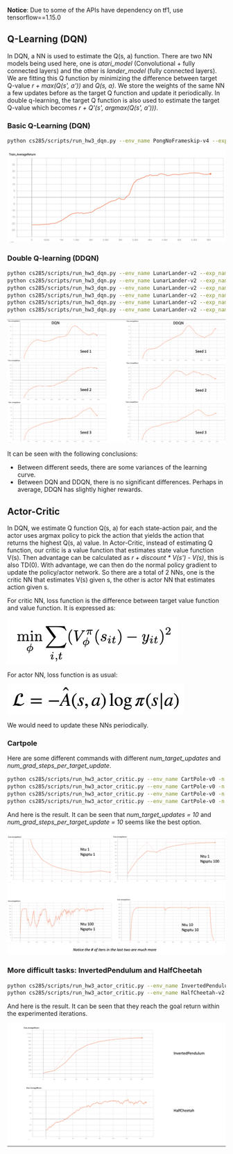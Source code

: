 **Notice**: Due to some of the APIs have dependency on tf1, use tensorflow==1.15.0

## Q-Learning (DQN)

In DQN, a NN is used to estimate the Q(s, a) function. There are two NN models being used here, one is *atari_model* (Convolutional + fully connected layers) and the other is *lander_model* (fully connected layers). We are fitting this Q function by minimizing the difference between target Q-value *r + max(Q(s', a'))* and *Q(s, a)*. We store the weights of the same NN a few updates before as the target Q function and update it periodically. In double q-learning, the target Q function is also used to estimate the target Q-value which becomes *r + Q'(s', argmax(Q(s', a')))*.

### Basic Q-Learning (DQN)

```bash
python cs285/scripts/run_hw3_dqn.py --env_name PongNoFrameskip-v4 --exp_name test_pong
```

![p1](cs285/images/p1.png)

### Double Q-learning (DDQN)

```bash
python cs285/scripts/run_hw3_dqn.py --env_name LunarLander-v2 --exp_name test_lunar --seed 1
python cs285/scripts/run_hw3_dqn.py --env_name LunarLander-v2 --exp_name test_lunar --seed 2
python cs285/scripts/run_hw3_dqn.py --env_name LunarLander-v2 --exp_name test_lunar --seed 3
python cs285/scripts/run_hw3_dqn.py --env_name LunarLander-v2 --exp_name test_lunar_ddqn --double_q --seed 1
python cs285/scripts/run_hw3_dqn.py --env_name LunarLander-v2 --exp_name test_lunar_ddqn --double_q --seed 2
python cs285/scripts/run_hw3_dqn.py --env_name LunarLander-v2 --exp_name test_lunar_ddqn --double_q --seed 3
```

![p2](cs285/images/p2.png)

It can be seen with the following conclusions:
* Between different seeds, there are some variances of the learning curve.
* Between DQN and DDQN, there is no significant differences. Perhaps in average, DDQN has slightly higher rewards.

## Actor-Critic

In DQN, we estimate Q function Q(s, a) for each state-action pair, and the actor uses argmax policy to pick the action that yields the action that returns the highest Q(s, a) value. In Actor-Critic, instead of estimating Q function, our critic is a value function that estimates state value function V(s). Then advantage can be calculated as *r + discount * V(s') - V(s)*, this is also TD(0). With advantage, we can then do the normal policy gradient to update the policy/actor network. So there are a total of 2 NNs, one is the critic NN that estimates V(s) given s, the other is actor NN that estimates action given s.

For critic NN, loss function is the difference between target value function and value function. It is expressed as:

![critic_loss](cs285/images/critic_loss.png)

For actor NN, loss function is as usual:

![pg_loss](cs285/images/pg_loss.png)

We would need to update these NNs periodically.

### Cartpole

Here are some different commands with different *num_target_updates* and *num_grad_steps_per_target_update*.

```bash
python cs285/scripts/run_hw3_actor_critic.py --env_name CartPole-v0 -n 100 -b 1000 --exp_name 1_1 -ntu 1 -ngsptu 1
python cs285/scripts/run_hw3_actor_critic.py --env_name CartPole-v0 -n 100 -b 1000 --exp_name 100_1 -ntu 100 -ngsptu 1
python cs285/scripts/run_hw3_actor_critic.py --env_name CartPole-v0 -n 100 -b 1000 --exp_name 1_100 -ntu 1 -ngsptu 100
python cs285/scripts/run_hw3_actor_critic.py --env_name CartPole-v0 -n 100 -b 1000 --exp_name 10_10 -ntu 10 -ngsptu 10
```

And here is the result. It can be seen that *num_target_updates = 10* and *num_grad_steps_per_target_update = 10* seems like the best option.

![p3](cs285/images/p3.png)

### More difficult tasks: InvertedPendulum and HalfCheetah

```bash
python cs285/scripts/run_hw3_actor_critic.py --env_name InvertedPendulum-v2 --ep_len 1000 --discount 0.95 -n 100 -l 2 -s 64 -b 5000 -lr 0.01 --exp_name 10_10 -ntu 10 -ngsptu 10
python cs285/scripts/run_hw3_actor_critic.py --env_name HalfCheetah-v2 --ep_len 150 --discount 0.9 --scalar_log_freq 1 -n 150 -l 2 -s 32 -b 30000 -eb 1500 -lr 0.02 --exp_name 10_10 -ntu 10 -ngsptu 10
```

And here is the result. It can be seen that they reach the goal return within the experimented iterations.

![p4](cs285/images/p4.png)
